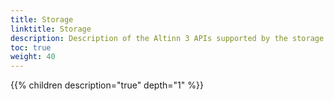 ```yaml
---
title: Storage
linktitle: Storage
description: Description of the Altinn 3 APIs supported by the storage component in the Altinn 3 Platform.
toc: true
weight: 40
---
```


{{% children description="true" depth="1" %}}